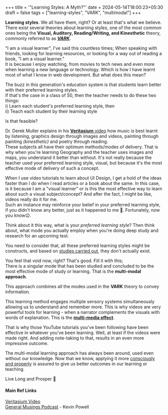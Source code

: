 +++
title = '"Learning Styles: A Myth?"'
date = 2024-05-14T18:00:23+05:30
draft = false
tags = ["learning-styles", "VARK", "multimodal"]
+++

**Learning styles**. We all have them, right? Or at least that's what we believe.  
There exist several theories about learning styles, one of the most common ones being the **Visual, Auditory, Reading/Writing, and Kinesthetic** theory, commonly referred to as ***[VARK](https://vark-learn.com/)***. 

"I am a visual learner", I've said this countless times; When speaking with friends, looking for learning resources, or looking for a way out of reading a book, "I am a visual learner."  
It is because I enjoy watching, from movies to tech news and even more when learning a new language or technology. Which is how I have learnt most of what I know in web development. But what does this mean?

The buzz in this generation's education system is that students learn better with their preferred learning styles.  
If that's the case in a class of 50, then the teacher needs to do these two things:  
  i) Learn each student's preferred learning style, then  
  ii) Teach each student by their learning style  

Is that feasible?  

Dr. Derek Muller explains in his [**Veritasium** video](https://youtu.be/rhgwIhB58PA?si=o_s-lyjLLgASXLa2) how music is best learnt by listening, graphics design through images and videos, painting through painting _(kinesthetic)_ and poetry through reading.  
These subjects all have their optimum methods/modes of delivery. That is why when you're learning Geography and the teacher uses images and maps, you understand it better than without. It's not really because the teacher used your preferred learning style, visual, but because it's the most effective mode of delivery of such a concept.  

When I use video tutorials to learn about UI Design, I get a hold of the ideas faster than I do when I read articles or a book about the same. In this case, is it because I am a "visual learner" or is this the most effective way to learn about such a visual subject/concept? And after the fact, I might be like, videos really do it for me.  
Such an instance may reinforce your belief in your preferred learning style, if you didn't know any better, just as it happened to me 😬. Fortunately, now you know😉.

Think about it this way, what is your *preferred learning style*? Then think about, what mode you actually employ when you're doing deep study and research for an upcoming test.

You need to consider that, all these preferred learning styles might be constructs, and based on [studies carried out](https://www.go1.com/blog/myth-learning-styles), they don't actually exist. 

You feel that void now, right? That's good. Fill it with this;  
There is a singular mode that has been studied and concluded to be the most effective mode of study or learning. That is the **multi-modal approach**.

This approach combines all the modes used in the **VARK** theory to convey information.

This learning method engages multiple sensory systems simultaneously allowing us to understand and remember more. This is why videos are very powerful tools for learning - when a narrator complements the visuals with words of explanation. This is the **[multi-media effect](https://www.linkedin.com/advice/1/how-do-you-balance-cognitive-load-multimedia-effect#what-is-the-multimedia-effect?)**.

That is why those YouTube tutorials you've been following have been effective in whatever you've been learning. Well, at least if the videos were made right. And adding note-taking to that, results in an even more impressive outcome.  

The multi-modal learning approach has always been around, used even without our knowledge. Now that we know, applying it more [consciously and properly](https://www.workramp.com/blog/multimodal-learning/) is assured to give us better outcomes in our learning or teaching.  

Live Long and Prosper 🖖  

#### Main Ref Links
[Veritasium Video](https://youtu.be/rhgwIhB58PA?si=JlzhMCr793fVKkWa)  
[General Musings Podcast](https://youtu.be/djg69yaJL64?si=wPAOor0MWDFoW6vj) - Kevin Powell
